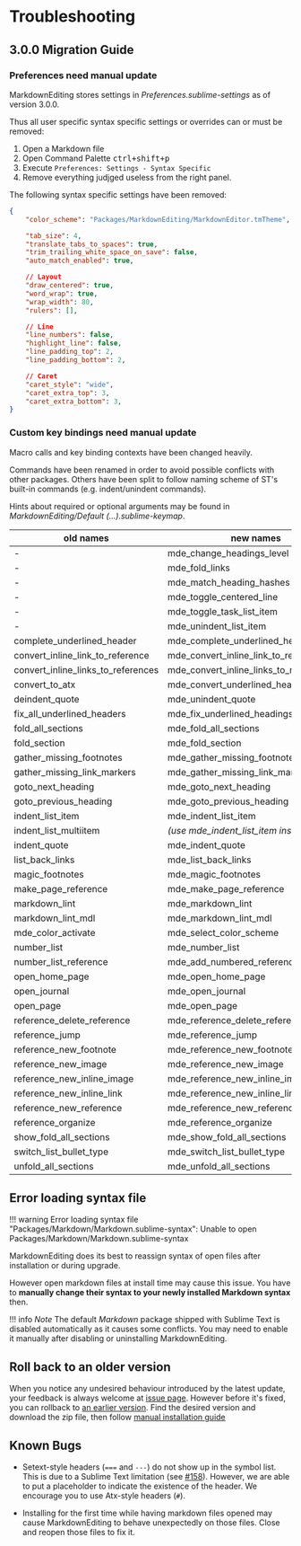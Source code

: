 # Troubleshooting

## 3.0.0 Migration Guide

### Preferences need manual update

MarkdownEditing stores settings in _Preferences.sublime-settings_ as of version 3.0.0.

Thus all user specific syntax specific settings or overrides can or must be removed:

1. Open a Markdown file
2. Open Command Palette <kbd>ctrl+shift+p</kbd>
3. Execute `Preferences: Settings - Syntax Specific`
4. Remove everything judjged useless from the right panel.

The following syntax specific settings have been removed:

```json
{
    "color_scheme": "Packages/MarkdownEditing/MarkdownEditor.tmTheme",

    "tab_size": 4,
    "translate_tabs_to_spaces": true,
    "trim_trailing_white_space_on_save": false,
    "auto_match_enabled": true,

    // Layout
    "draw_centered": true,
    "word_wrap": true,
    "wrap_width": 80,
    "rulers": [],

    // Line
    "line_numbers": false,
    "highlight_line": false,
    "line_padding_top": 2,
    "line_padding_bottom": 2,

    // Caret
    "caret_style": "wide",
    "caret_extra_top": 3,
    "caret_extra_bottom": 3,
}
```

### Custom key bindings need manual update

Macro calls and key binding contexts have been changed heavily.

Commands have been renamed in order to avoid possible conflicts with other packages.
Others have been split to follow naming scheme of ST's built-in commands 
(e.g. indent/unindent commands).

Hints about required or optional arguments may be found in
_MarkdownEditing/Default (...).sublime-keymap_.

| old names                          | new names
|------------------------------------|--------------------------------------
| -                                  | mde_change_headings_level
| -                                  | mde_fold_links
| -                                  | mde_match_heading_hashes
| -                                  | mde_toggle_centered_line
| -                                  | mde_toggle_task_list_item
| -                                  | mde_unindent_list_item
| complete_underlined_header         | mde_complete_underlined_headings
| convert_inline_link_to_reference   | mde_convert_inline_link_to_reference
| convert_inline_links_to_references | mde_convert_inline_links_to_references
| convert_to_atx                     | mde_convert_underlined_headings_to_atx
| deindent_quote                     | mde_unindent_quote
| fix_all_underlined_headers         | mde_fix_underlined_headings
| fold_all_sections                  | mde_fold_all_sections
| fold_section                       | mde_fold_section
| gather_missing_footnotes           | mde_gather_missing_footnotes
| gather_missing_link_markers        | mde_gather_missing_link_markers
| goto_next_heading                  | mde_goto_next_heading
| goto_previous_heading              | mde_goto_previous_heading
| indent_list_item                   | mde_indent_list_item
| indent_list_multiitem              | _(use mde_indent_list_item instead)_
| indent_quote                       | mde_indent_quote
| list_back_links                    | mde_list_back_links
| magic_footnotes                    | mde_magic_footnotes
| make_page_reference                | mde_make_page_reference
| markdown_lint                      | mde_markdown_lint
| markdown_lint_mdl                  | mde_markdown_lint_mdl
| mde_color_activate                 | mde_select_color_scheme
| number_list                        | mde_number_list
| number_list_reference              | mde_add_numbered_reference_definition
| open_home_page                     | mde_open_home_page
| open_journal                       | mde_open_journal
| open_page                          | mde_open_page
| reference_delete_reference         | mde_reference_delete_reference
| reference_jump                     | mde_reference_jump
| reference_new_footnote             | mde_reference_new_footnote
| reference_new_image                | mde_reference_new_image
| reference_new_inline_image         | mde_reference_new_inline_image
| reference_new_inline_link          | mde_reference_new_inline_link
| reference_new_reference            | mde_reference_new_reference
| reference_organize                 | mde_reference_organize
| show_fold_all_sections             | mde_show_fold_all_sections
| switch_list_bullet_type            | mde_switch_list_bullet_type
| unfold_all_sections                | mde_unfold_all_sections

## Error loading syntax file

!!! warning
    Error loading syntax file "Packages/Markdown/Markdown.sublime-syntax": Unable to open Packages/Markdown/Markdown.sublime-syntax

MarkdownEditing does its best to reassign syntax of open files after installation or during upgrade.

However open markdown files at install time may cause this issue. You have to **manually change their syntax to your newly installed Markdown syntax** then.

!!! info _Note_
    The default _Markdown_ package shipped with Sublime Text is disabled automatically as it causes some conflicts. You may need to enable it manually after disabling or uninstalling MarkdownEditing.

## Roll back to an older version

When you notice any undesired behaviour introduced by the latest update, your feedback is always welcome at [issue page][mdeissues]. However before it's fixed, you can rollback to [an earlier version][mdereleases]. Find the desired version and download the zip file, then follow [manual installation guide](#manual-installation)

## Known Bugs

* Setext-style headers (`===` and `---`) do not show up in the symbol list. This is due to a Sublime Text limitation (see [#158][]). However, we are able to put a placeholder to indicate the existence of the header. We encourage you to use Atx-style headers (`#`).

* Installing for the first time while having markdown files opened may cause MarkdownEditing to behave unexpectedly on those files. Close and reopen those files to fix it.

[#158]: https://github.com/SublimeText-Markdown/MarkdownEditing/issues/158
[mdereleases]: https://github.com/SublimeText-Markdown/MarkdownEditing/releases
[mdeissues]: https://github.com/SublimeText-Markdown/MarkdownEditing/issues
